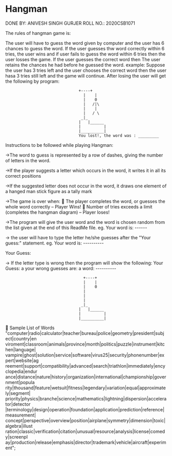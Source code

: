 # Hangman

DONE BY: ANIVESH SINGH GURJER
ROLL NO.: 2020CSB1071

The rules of hangman game is:

The user will have to guess the word given by computer and the user has 6 chances to guess the word. If the user guesses thw word correctly within 6 tries, the user wins and if user fails to guess the word within 6 tries then the user losses the game. If the user guesses the correct word then The user retains the chances he had before he guessed the word.
example: Suppose the user has 3 tries left and the user chooses the correct word then the user hasa 3 tries still left and the game will continue.
After losing the user will get the following by program:

                                    +----+                                                                                  
                                      |    |
                                      |    0
                                      |   /|\   
                                      |    |
                                      |   / \ 
                                     _|_
                                    |   |______
                                    |          |
                                    |__________|
                                    You lost!, the word was : _________

Instructions to be followed while playing Hangman:

->The word to guess is represented by a row of dashes, giving the number of letters in the word.

->If the player suggests a letter which occurs in the word, it writes it in all its correct positions

->If the suggested letter does not occur in the word, it draws one element of a hanged man stick figure as a tally mark

->The game is over when:
 The player completes the word, or guesses the whole word correctly – Player Wins!
 Number of tries exceeds a limit (completes the hangman diagram) – Player loses!

->The program will give the user word and the word is chosen random from the list given at the end of this ReadMe file.
eg. 
Your word is: ------

-> the user will have to type the letter he/she guesses after the "Your guess:" statement.
eg.
Your word is: ----------

 Your Guess:

-> If the letter type is wrong then the program will show the following:
Your Guess: a
your wrong guesses are: a
word: ----------

                                      +----+
                                      |    |
                                      |    0
                                      |      
                                      |    
                                      |    
                                     _|_
                                    |   |______
                                    |          |
                                    |__________|

 Sample List of Words
"computer|radio|calculator|teacher|bureau|police|geometry|president|subject|country|en
viroment|classroom|animals|province|month|politics|puzzle|instrument|kitchen|language|
vampire|ghost|solution|service|software|virus25|security|phonenumber|expert|website|ag
reement|support|compatibility|advanced|search|triathlon|immediately|encyclopedia|endur
ance|distance|nature|history|organization|international|championship|government|popula
rity|thousand|feature|wetsuit|fitness|legendary|variation|equal|approximately|segment|
priority|physics|branche|science|mathematics|lightning|dispersion|accelerator|detector
|terminology|design|operation|foundation|application|prediction|reference|measurement|
concept|perspective|overview|position|airplane|symmetry|dimension|toxic|algebra|illust
ration|classic|verification|citation|unusual|resource|analysis|license|comedy|screenpl
ay|production|release|emphasis|director|trademark|vehicle|aircraft|experiment";
